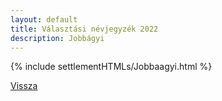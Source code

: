 ```yaml
---
layout: default
title: Választási névjegyzék 2022
description: Jobbágyi
---
```


{% include settlementHTMLs/Jobbaagyi.html %}

[Vissza](../)